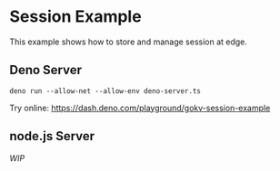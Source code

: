 # Session Example

This example shows how to store and manage session at edge.

## Deno Server

```
deno run --allow-net --allow-env deno-server.ts
```

Try online: https://dash.deno.com/playground/gokv-session-example

## node.js Server

_WIP_
